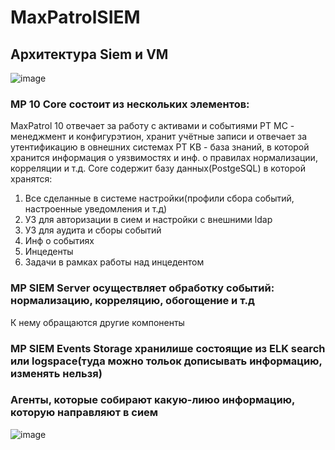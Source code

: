 # MaxPatrolSIEM
## Архитектура Siem и VM
![image](https://github.com/user-attachments/assets/dbec4793-6ffe-4191-bb4f-a76d859b0fd6)
### MP 10 Core состоит из нескольких элементов:
MaxPatrol 10 отвечает за работу с активами и событиями
PT MC - менеджмент и конфигурэтион, хранит учётные записи и отвечает за утентификацию в овнешних системах
PT KB - база знаний, в которой хранится информация о уязвимостях и инф. о правилах нормализации, корреляции и т.д.
Core содержит базу данных(PostgeSQL) в которой хранятся:
1. Все сделанные в системе настройки(профили сбора событий, настроенные уведомления и т.д)
2. УЗ для авторизации в сием и настройки с внешними ldap
3. УЗ для аудита и сборы событий
4. Инф о событиях
5. Инцеденты
6. Задачи в рамках работы над инцедентом
### MP SIEM Server осуществляет обработку событий: нормализацию, корреляцию, обогощение и т.д
К нему обращаются другие компоненты
### MP SIEM Events Storage хранилише состоящие из ELK search или logspace(туда можно тольок дописывать информацию, изменять нельзя)
### Агенты, которые собирают какую-лиюо информацию, которую направляют в сием
![image](https://github.com/user-attachments/assets/40b1c468-c078-4712-b91b-08740430499e)
